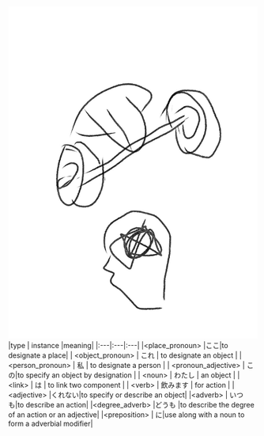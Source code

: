 ![alt text](belike.jpg)
|type | instance |meaning|
|:---|:---|:---|
|\<place_pronoun\> |ここ|to designate a place|
| \<object_pronoun\> | これ | to designate an object |
| \<person_pronoun\> | 私 | to designate a person |
| \<pronoun_adjective\> | この|to specify an object by designation |
| \<noun\> | わたし | an object |
| \<link\> | は | to link two component |
| \<verb\> | 飲みます | for action |
|\<adjective\> |くれない|to specify or describe an object|
|\<adverb\> | いつも|to describe an action|
|\<degree_adverb\> |どうも |to describe the degree of an action or an adjective|
|\<preposition\> | に|use along with a noun to form a adverbial modifier|